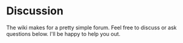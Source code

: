 # Discussion #

The wiki makes for a pretty simple forum.  Feel free to discuss or ask questions below.  I'll be happy to help you out.